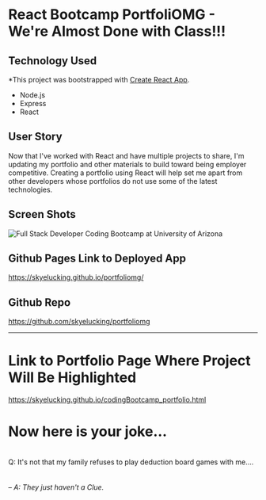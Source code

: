 # React Bootcamp PortfoliOMG - We're Almost Done with Class!!!

## Technology Used
*This project was bootstrapped with [Create React App](https://github.com/facebook/create-react-app).
* Node.js<br>
* Express<br>
* React


## User Story
Now that I've worked with React and have multiple projects to share, I'm updating my  portfolio and other materials to build toward being employer competitive. Creating a portfolio using React will help set me apart from other developers whose portfolios do not use some of the latest technologies.

## Screen Shots

<img src="/Assets/Images/SS1.png"          
            className="portlong-img img-fluid"
            alt="Full Stack Developer Coding Bootcamp at University of Arizona"
            style="marginBottom: 30px"
          ></img>


## Github Pages Link to Deployed App
<a href="https://skyelucking.github.io/portfoliomg/">https://skyelucking.github.io/portfoliomg/</a>

## Github Repo
<a href="https://github.com/skyelucking/portfoliomg">https://github.com/skyelucking/portfoliomg</a>

<hr>
<h1>Link to Portfolio Page Where Project Will Be Highlighted</h1>
<a href="https://skyelucking.github.io/codingBootcamp_portfolio.html">https://skyelucking.github.io/codingBootcamp_portfolio.html</a>

<h1>Now here is your joke...</h1> <br>
Q: It's not that my family refuses to play deduction board games with me....

<br>
<br>
<br>
<em>– A: They just haven't a Clue.
</em>

